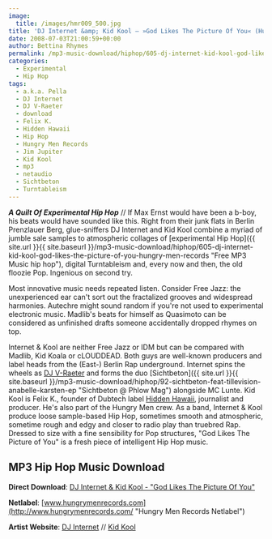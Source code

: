 ```yaml
---
image:
  title: /images/hmr009_500.jpg
title: 'DJ Internet &amp; Kid Kool – »God Likes The Picture Of You« (Hungry Men Records)'
date: 2008-07-03T21:00:59+00:00
author: Bettina Rhymes
permalink: /mp3-music-download/hiphop/605-dj-internet-kid-kool-god-likes-the-picture-of-you-hungry-men-records
categories:
  - Experimental
  - Hip Hop
tags:
  - a.k.a. Pella
  - DJ Internet
  - DJ V-Raeter
  - download
  - Felix K.
  - Hidden Hawaii
  - Hip Hop
  - Hungry Men Records
  - Jim Jupiter
  - Kid Kool
  - mp3
  - netaudio
  - Sichtbeton
  - Turntableism
---
```

***A Quilt Of Experimental Hip Hop*** // If Max Ernst would have been a b-boy, his beats would have sounded like this. Right from their junk flats in Berlin Prenzlauer Berg, glue-sniffers DJ Internet and Kid Kool combine a myriad of jumble sale samples to atmospheric collages of [experimental Hip Hop]({{ site.url }}{{ site.baseurl }}/mp3-music-download/hiphop/605-dj-internet-kid-kool-god-likes-the-picture-of-you-hungry-men-records "Free MP3 Music hip hop"), digital Turntableism and, every now and then, the old floozie Pop. Ingenious on second try.<!--more-->

<!--adsense-->

Most innovative music needs repeated listen. Consider Free Jazz: the unexperienced ear can't sort out the fractalized grooves and widespread harmonies. Autechre might sound random if you're not used to experimental electronic music. Madlib's beats for himself as Quasimoto can be considered as unfinished drafts someone accidentally dropped rhymes on top.

Internet & Kool are neither Free Jazz or IDM but can be compared with Madlib, Kid Koala or cLOUDDEAD. Both guys are well-known producers and label heads from the (East-) Berlin Rap underground. Internet spins the wheels as [DJ V-Raeter](http://www.myspace.com/vraeter "DJ V-Raeter @ myspace") and forms the duo [Sichtbeton]({{ site.url }}{{ site.baseurl }}/mp3-music-download/hiphop/92-sichtbeton-feat-tillevision-anabelle-karsten-ep "Sichtbeton @ Phlow Mag") alongside MC Lunte. Kid Kool is Felix K., founder of Dubtech label <a title="Hidden Hawaii Label" href="http://www.hiddenhawaii.net/" target="_blank">Hidden Hawaii</a>, journalist and producer. He's also part of the Hungry Men crew. As a band, Internet & Kool produce loose sample-based Hip Hop, sometimes smooth and atmospheric, sometime rough and edgy and closer to radio play than truebred Rap. Dressed to size with a fine sensibility for Pop structures, "God Likes The Picture of You" is a fresh piece of intelligent Hip Hop music.

## MP3 Hip Hop Music Download

**Direct Download**: [DJ Internet & Kid Kool - "God Likes The Picture Of You"](http://www.hungrymenrecords.com/music/zip/hmr009.zip)
  
**Netlabel**: [www.hungrymenrecords.com](http://www.hungrymenrecords.com/ "Hungry Men Records Netlabel")
  
**Artist Website**: [DJ Internet](http://www.myspace.com/djinternet "DJ Internet @ myspace") // [Kid Kool](http://www.myspace.com/felixkbbc "Kid Kool @ myspace")